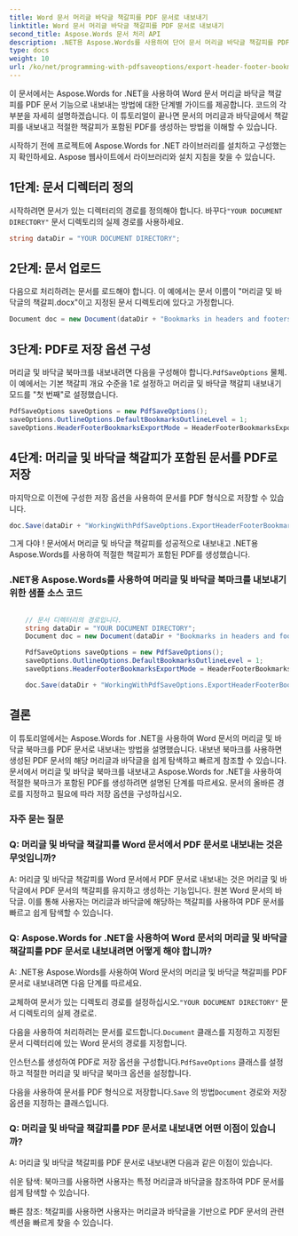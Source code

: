```yaml
---
title: Word 문서 머리글 바닥글 책갈피를 PDF 문서로 내보내기
linktitle: Word 문서 머리글 바닥글 책갈피를 PDF 문서로 내보내기
second_title: Aspose.Words 문서 처리 API
description: .NET용 Aspose.Words를 사용하여 단어 문서 머리글 바닥글 책갈피를 PDF 문서 책갈피로 내보내는 단계별 가이드입니다.
type: docs
weight: 10
url: /ko/net/programming-with-pdfsaveoptions/export-header-footer-bookmarks/
---
```


이 문서에서는 Aspose.Words for .NET을 사용하여 Word 문서 머리글 바닥글 책갈피를 PDF 문서 기능으로 내보내는 방법에 대한 단계별 가이드를 제공합니다. 코드의 각 부분을 자세히 설명하겠습니다. 이 튜토리얼이 끝나면 문서의 머리글과 바닥글에서 책갈피를 내보내고 적절한 책갈피가 포함된 PDF를 생성하는 방법을 이해할 수 있습니다.

시작하기 전에 프로젝트에 Aspose.Words for .NET 라이브러리를 설치하고 구성했는지 확인하세요. Aspose 웹사이트에서 라이브러리와 설치 지침을 찾을 수 있습니다.

## 1단계: 문서 디렉터리 정의

 시작하려면 문서가 있는 디렉터리의 경로를 정의해야 합니다. 바꾸다`"YOUR DOCUMENT DIRECTORY"` 문서 디렉토리의 실제 경로를 사용하세요.

```csharp
string dataDir = "YOUR DOCUMENT DIRECTORY";
```

## 2단계: 문서 업로드

다음으로 처리하려는 문서를 로드해야 합니다. 이 예에서는 문서 이름이 "머리글 및 바닥글의 책갈피.docx"이고 지정된 문서 디렉토리에 있다고 가정합니다.

```csharp
Document doc = new Document(dataDir + "Bookmarks in headers and footers.docx");
```

## 3단계: PDF로 저장 옵션 구성

 머리글 및 바닥글 북마크를 내보내려면 다음을 구성해야 합니다.`PdfSaveOptions` 물체. 이 예에서는 기본 책갈피 개요 수준을 1로 설정하고 머리글 및 바닥글 책갈피 내보내기 모드를 "첫 번째"로 설정했습니다.

```csharp
PdfSaveOptions saveOptions = new PdfSaveOptions();
saveOptions.OutlineOptions.DefaultBookmarksOutlineLevel = 1;
saveOptions.HeaderFooterBookmarksExportMode = HeaderFooterBookmarksExportMode.First;
```

## 4단계: 머리글 및 바닥글 책갈피가 포함된 문서를 PDF로 저장

마지막으로 이전에 구성한 저장 옵션을 사용하여 문서를 PDF 형식으로 저장할 수 있습니다.

```csharp
doc.Save(dataDir + "WorkingWithPdfSaveOptions.ExportHeaderFooterBookmarks.pdf", saveOptions);
```

그게 다야 ! 문서에서 머리글 및 바닥글 책갈피를 성공적으로 내보내고 .NET용 Aspose.Words를 사용하여 적절한 책갈피가 포함된 PDF를 생성했습니다.

### .NET용 Aspose.Words를 사용하여 머리글 및 바닥글 북마크를 내보내기 위한 샘플 소스 코드

```csharp

	// 문서 디렉터리의 경로입니다.
	string dataDir = "YOUR DOCUMENT DIRECTORY";
	Document doc = new Document(dataDir + "Bookmarks in headers and footers.docx");

	PdfSaveOptions saveOptions = new PdfSaveOptions();
	saveOptions.OutlineOptions.DefaultBookmarksOutlineLevel = 1;
	saveOptions.HeaderFooterBookmarksExportMode = HeaderFooterBookmarksExportMode.First;

	doc.Save(dataDir + "WorkingWithPdfSaveOptions.ExportHeaderFooterBookmarks.pdf", saveOptions);

```

## 결론

이 튜토리얼에서는 Aspose.Words for .NET을 사용하여 Word 문서의 머리글 및 바닥글 북마크를 PDF 문서로 내보내는 방법을 설명했습니다. 내보낸 북마크를 사용하면 생성된 PDF 문서의 해당 머리글과 바닥글을 쉽게 탐색하고 빠르게 참조할 수 있습니다. 문서에서 머리글 및 바닥글 북마크를 내보내고 Aspose.Words for .NET을 사용하여 적절한 북마크가 포함된 PDF를 생성하려면 설명된 단계를 따르세요. 문서의 올바른 경로를 지정하고 필요에 따라 저장 옵션을 구성하십시오.

### 자주 묻는 질문

### Q: 머리글 및 바닥글 책갈피를 Word 문서에서 PDF 문서로 내보내는 것은 무엇입니까?
A: 머리글 및 바닥글 책갈피를 Word 문서에서 PDF 문서로 내보내는 것은 머리글 및 바닥글에서 PDF 문서의 책갈피를 유지하고 생성하는 기능입니다. 원본 Word 문서의 바닥글. 이를 통해 사용자는 머리글과 바닥글에 해당하는 책갈피를 사용하여 PDF 문서를 빠르고 쉽게 탐색할 수 있습니다.

### Q: Aspose.Words for .NET을 사용하여 Word 문서의 머리글 및 바닥글 책갈피를 PDF 문서로 내보내려면 어떻게 해야 합니까?
A: .NET용 Aspose.Words를 사용하여 Word 문서의 머리글 및 바닥글 책갈피를 PDF 문서로 내보내려면 다음 단계를 따르세요.

 교체하여 문서가 있는 디렉토리 경로를 설정하십시오.`"YOUR DOCUMENT DIRECTORY"` 문서 디렉토리의 실제 경로로.

 다음을 사용하여 처리하려는 문서를 로드합니다.`Document` 클래스를 지정하고 지정된 문서 디렉터리에 있는 Word 문서의 경로를 지정합니다.

 인스턴스를 생성하여 PDF로 저장 옵션을 구성합니다.`PdfSaveOptions` 클래스를 설정하고 적절한 머리글 및 바닥글 북마크 옵션을 설정합니다.

 다음을 사용하여 문서를 PDF 형식으로 저장합니다.`Save` 의 방법`Document` 경로와 저장 옵션을 지정하는 클래스입니다.

### Q: 머리글 및 바닥글 책갈피를 PDF 문서로 내보내면 어떤 이점이 있습니까?
A: 머리글 및 바닥글 책갈피를 PDF 문서로 내보내면 다음과 같은 이점이 있습니다.

쉬운 탐색: 북마크를 사용하면 사용자는 특정 머리글과 바닥글을 참조하여 PDF 문서를 쉽게 탐색할 수 있습니다.

빠른 참조: 책갈피를 사용하면 사용자는 머리글과 바닥글을 기반으로 PDF 문서의 관련 섹션을 빠르게 찾을 수 있습니다.